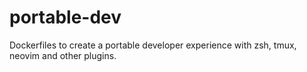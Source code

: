 # portable-dev
Dockerfiles to create a portable developer experience with zsh, tmux, neovim and other plugins.
